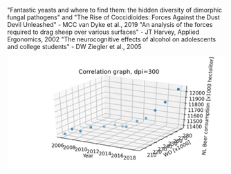 "Fantastic yeasts and where to find them: the hidden diversity of dimorphic fungal pathogens" and "The Rise of Coccidioides: Forces Against the Dust Devil Unleashed" - MCC van Dyke et al., 2019
"An analysis of the forces required to drag sheep over various surfaces" - JT Harvey, Applied Ergonomics, 2002
"The neurocognitive effects of alcohol on adolescents and college students" - DW Ziegler et al., 2005

![alt text](https://github.com/Malousprinkhuizen/CS_Assignment/blob/master/Figure_1.png?raw=true)
